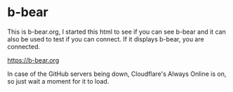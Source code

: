 # b-bear
This is b-bear.org, I started this html to see if you can see b-bear and it can also be used to test if you can connect. If it displays b-bear, you are connected.

https://b-bear.org

In case of the GitHub servers being down, Cloudflare's Always Online is on, so just wait a moment for it to load.
